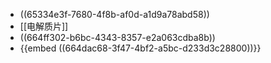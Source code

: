 - ((65334e3f-7680-4f8b-af0d-a1d9a78abd58))
- [[电解质片]]
- ((664ff302-b6bc-4343-8357-e2a063cdba8b))
- {{embed ((664dac68-3f47-4bf2-a5bc-d233d3c28800))}}